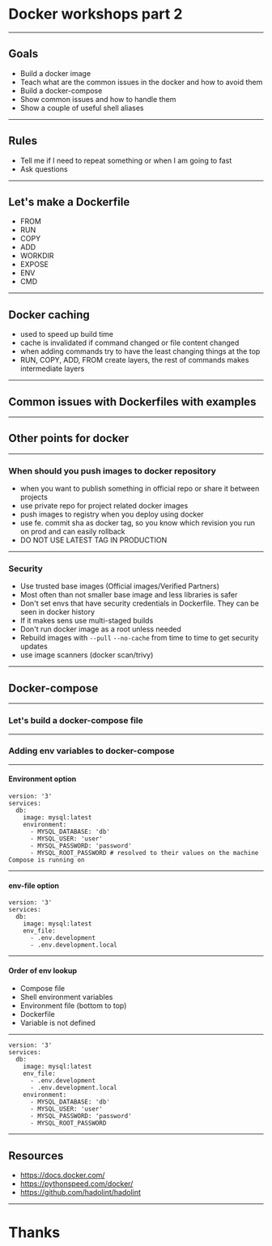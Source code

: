 # Docker workshops part 2
------
## Goals
- Build a docker image
- Teach what are the common issues in the docker and how to avoid them
- Build a docker-compose
- Show common issues and how to handle them
- Show a couple of useful shell aliases
------
## Rules
- Tell me if I need to repeat something or when I am going to fast
- Ask questions
------
## Let's make a Dockerfile
- FROM
- RUN
- COPY
- ADD
- WORKDIR
- EXPOSE
- ENV
- CMD
------
## Docker caching
- used to speed up build time
- cache is invalidated if command changed or file content changed
- when adding commands try to have the least changing things at the top
- RUN, COPY, ADD, FROM create layers, the rest of commands makes intermediate layers
------
## Common issues with Dockerfiles with examples
------
## Other points for docker
------
### When should you push images to docker repository
- when you want to publish something in official repo or share it between projects
- use private repo for project related docker images
- push images to registry when you deploy using docker
- use fe. commit sha as docker tag, so you know which revision you run on prod and can easily rollback
- DO NOT USE LATEST TAG IN PRODUCTION
------
### Security
- Use trusted base images (Official images/Verified Partners)
- Most often than not smaller base image and less libraries is safer
- Don't set envs that have security credentials in Dockerfile. They can be seen in docker history
- If it makes sens use multi-staged builds
- Don't run docker image as a root unless needed
- Rebuild images with `--pull` `--no-cache` from time to time to get security updates
- use image scanners (docker scan/trivy)
------
## Docker-compose
------
### Let's build a docker-compose file
------
### Adding env variables to docker-compose
------
#### Environment option
```
version: '3'
services:
  db:
    image: mysql:latest
    environment:
      - MYSQL_DATABASE: 'db'
      - MYSQL_USER: 'user'
      - MYSQL_PASSWORD: 'password'
      - MYSQL_ROOT_PASSWORD # resolved to their values on the machine Compose is running on
```
------
#### env-file option
```
version: '3'
services:
  db:
    image: mysql:latest
    env_file:
      - .env.development
      - .env.development.local
```
------
#### Order of env lookup
- Compose file
- Shell environment variables
- Environment file (bottom to top)
- Dockerfile
- Variable is not defined
------
```
version: '3'
services:
  db:
    image: mysql:latest
    env_file:
      - .env.development
      - .env.development.local
    environment:
      - MYSQL_DATABASE: 'db'
      - MYSQL_USER: 'user'
      - MYSQL_PASSWORD: 'password'
      - MYSQL_ROOT_PASSWORD
```
------
## Resources
- https://docs.docker.com/
- https://pythonspeed.com/docker/
- https://github.com/hadolint/hadolint
------
# Thanks
